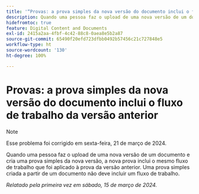 ```yaml
---
title: '“Provas: a prova simples da nova versão do documento inclui o fluxo de trabalho da versão anterior”'
description: Quando uma pessoa faz o upload de uma nova versão de um documento e cria uma prova simples da nova versão, a nova prova inclui o mesmo fluxo de trabalho que foi aplicado à prova da versão anterior. Uma prova simples criada a partir de um documento não deve incluir um fluxo de trabalho.
hidefromtoc: true
feature: Digital Content and Documents
exl-id: 2415a2aa-4fbf-4c42-88c8-0aea8e5b2a87
source-git-commit: 65490f20efd723dfbb0492b57456c21c727848e5
workflow-type: ht
source-wordcount: '130'
ht-degree: 100%

---
```


# Provas: a prova simples da nova versão do documento inclui o fluxo de trabalho da versão anterior

>[!NOTE]
>
>Esse problema foi corrigido em sexta-feira, 21 de março de 2024.

Quando uma pessoa faz o upload de uma nova versão de um documento e cria uma prova simples da nova versão, a nova prova inclui o mesmo fluxo de trabalho que foi aplicado à prova da versão anterior. Uma prova simples criada a partir de um documento não deve incluir um fluxo de trabalho.

_Relatado pela primeira vez em sábado, 15 de março de 2024._
